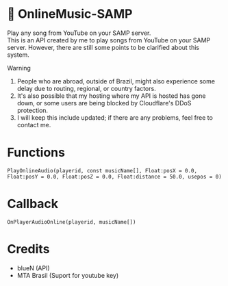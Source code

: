 # 🎷 OnlineMusic-SAMP
Play any song from YouTube on your SAMP server.<br>
This is an API created by me to play songs from YouTube on your SAMP server. However, there are still some points to be clarified about this system.

> [!Warning]
> 1. People who are abroad, outside of Brazil, might also experience some delay due to routing, regional, or country factors.
> 2. It's also possible that my hosting where my API is hosted has gone down, or some users are being blocked by Cloudflare's DDoS protection.
> 3. I will keep this include updated; if there are any problems, feel free to contact me.

# Functions
```pawn
PlayOnlineAudio(playerid, const musicName[], Float:posX = 0.0, Float:posY = 0.0, Float:posZ = 0.0, Float:distance = 50.0, usepos = 0)
```

# Callback
```pawn
OnPlayerAudioOnline(playerid, musicName[])
```

# Credits
- blueN (API)
- MTA Brasil (Suport for youtube key)
